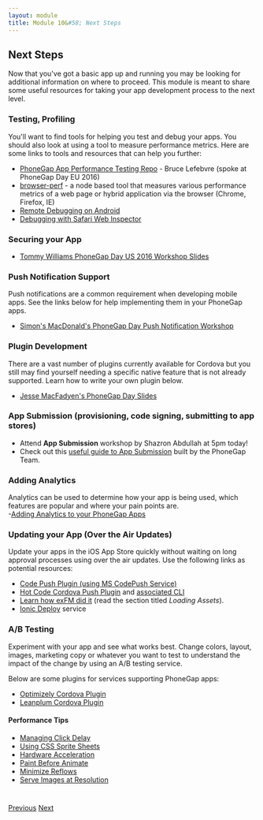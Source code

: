 ```yaml
---
layout: module
title: Module 10&#58; Next Steps
---
```


## Next Steps
Now that you've got a basic app up and running you may be looking for additional information on where to proceed. This module is meant to share some useful resources for taking your app development process to the next level.

### Testing, Profiling
You'll want to find tools for helping you test and debug your apps. You should also look at using a tool to measure performance metrics. Here are some
links to tools and resources that can help you further:

  - [PhoneGap App Performance Testing Repo](https://github.com/blefebvre/pg-app-perf) - Bruce Lefebvre (spoke at PhoneGap Day EU 2016)
  - [browser-perf](https://github.com/axemclion/browser-perf) - a node based tool that measures various performance metrics of a web page or hybrid application via the browser (Chrome, Firefox, IE)
  - [Remote Debugging on Android](http://geeklearning.io/apache-cordova-and-remote-debugging-on-android/)
  - [Debugging with Safari Web Inspector](http://phonegap-tips.com/articles/debugging-ios-phonegap-apps-with-safaris-web-inspector.html)

### Securing your App
- [Tommy Williams PhoneGap Day US 2016 Workshop Slides](http://devgeeks.github.io/pixfor-vulnerable/assets/player/KeynoteDHTMLPlayer.html)

### Push Notification Support
Push notifications are a common requirement when developing mobile apps. See the links below for help implementing them in your PhoneGap apps.
- [Simon's MacDonald's PhoneGap Day Push Notification Workshop](http://macdonst.github.io/push-workshop/)

### Plugin Development  
There are a vast number of plugins currently available for Cordova but you still may find yourself needing a specific native feature that is not already
  supported. Learn how to write your own plugin below.

- [Jesse MacFadyen's PhoneGap Day Slides](http://purplecabbage.github.io/slides/pgd16Plugins/index.html)

### App Submission (provisioning, code signing, submitting to app stores)
- Attend **App Submission** workshop by Shazron Abdullah at 5pm today!
- Check out this [useful guide to App Submission](https://github.com/timkim/phonegap-day-workshop-app-submission/wiki) built by the PhoneGap Team.  

### Adding Analytics
Analytics can be used to determine how your app is being used, which features are popular and where your pain points are.  
-[Adding Analytics to your PhoneGap Apps](http://phonegap.com/blog/2015/08/18/adding-analytics-to-your-phonegap-app/)

### Updating your App (Over the Air Updates)
Update your apps in the iOS App Store quickly without waiting on long approval processes using over the air updates. Use the following links as potential resources:

- [Code Push Plugin (using MS CodePush Service)](https://www.npmjs.com/package/cordova-plugin-code-push)
- [Hot Code Cordova Push Plugin](https://www.npmjs.com/package/cordova-plugin-code-push) and [associated CLI](https://www.npmjs.com/package/cordova-hot-code-push-cli)     
- [Learn how exFM did it](http://phonegap.com/blog/2013/04/23/story-behind-exfm/) (read the section titled *Loading Assets*).        
- [Ionic Deploy](http://docs.ionic.io/docs/deploy-from-scratch) service

### A/B Testing
Experiment with your app and see what works best. Change colors, layout, images, marketing copy or whatever you want to test to
  understand the impact of the change by using an A/B testing service.

Below are some plugins for services supporting PhoneGap apps:  

- [Optimizely Cordova Plugin](https://github.com/optimizely/optimizely-cordova-plugin)
- [Leanplum Cordova Plugin](https://github.com/Telerik-Verified-Plugins/Leanplum/blob/master/doc/index.md)

#### Performance Tips
+ [Managing Click Delay](guides/managing-click-delay.html)
+ [Using CSS Sprite Sheets](guides/perf-tip-css-sprite-sheets.html)
+ [Hardware Acceleration](guides/perf-tip-hardware-acceleration.html)
+ [Paint Before Animate](guides/perf_tip_paint_before_you_animate.html)
+ [Minimize Reflows](guides/perf-tip-minimize-reflows.html)
+ [Serve Images at Resolution](guides/perf-tip-serve-images-at-resolution.html)

<div class="row" style="margin-top:40px;">
<div class="col-sm-12">
<a href="lesson8.html" class="btn btn-default"><i class="glyphicon glyphicon-chevron-left"></i> Previous</a>
<a href="lesson10.html" class="btn btn-default pull-right">Next <i class="glyphicon
glyphicon-chevron-right"></i></a>

</div>
</div>

